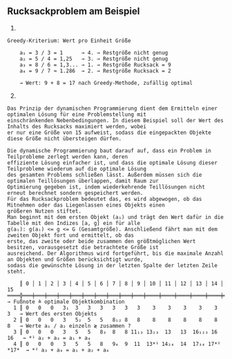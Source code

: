 Rucksackproblem am Beispiel
---

1.

    
    Greedy-Kriterium: Wert pro Einheit Größe

        a₁ = 3 / 3 = 1      → 4. → Restgröße nicht genug
        a₂ = 5 / 4 = 1,25   → 3. → Restgröße nicht genug
        a₃ = 8 / 6 = 1,3... → 1. → Restgröße Rucksack = 9
        a₄ = 9 / 7 ≈ 1.286  → 2. → Restgröße Rucksack = 2

        → Wert: 9 + 8 = 17 nach Greedy-Methode, zufällig optimal

2.


    Das Prinzip der dynamischen Programmierung dient dem Ermitteln einer optimalen Lösung für eine Problemstellung mit
    einschränkenden Nebenbedingungen. In diesem Beispiel soll der Wert des Inhalts des Rucksacks maximiert werden, wobei
    er nur eine Größe von 15 aufweist, sodass die eingepackten Objekte diese Größe nicht übersteigen dürfen.

    Die dynamische Programmierung baut darauf auf, dass ein Problem in Teilprobleme zerlegt werden kann, deren 
    effiziente Lösung einfacher ist, und dass die optimale Lösung dieser Teilprobleme wiederum auf die optimale Lösung
    des gesamten Problems schließen lässt. Außerdem müssen sich die optimalen Teillösungen überlappen, damit Raum zur
    Optimierung gegeben ist, indem wiederkehrende Teillösungen nicht erneut berechnet sondern gespeichert werden.
    Für das Rucksackproblem bedeutet das, es wird abgewogen, ob das Mitnehmen oder das Liegenlassen eines Objekts einen
    größeren Nutzen stiftet. 
    Man beginnt mit dem ersten Objekt (a₁) und trägt den Wert dafür in die Tabelle mit den Indizes [a, g] ein für alle
    g(a₁): g(a₁) <= g <= G (Gesamtgröße). Anschließend fährt man mit dem zweiten Objekt fort und ermittelt, ob das
    erste, das zweite oder beide zusammen den größtmöglichen Wert besitzen, vorausgesetzt die betrachtete Größe ist
    ausreichend. Der Algorithmus wird fortgeführt, bis die maximale Anzahl an Objekten und Größen berücksichtigt wurde, 
    sodass die gewünschte Lösung in der letzten Spalte der letzten Zeile steht.

        ║ 0 │ 1 │ 2 │ 3 │ 4 │ 5 │ 6 │ 7 │ 8 │ 9 │ 10 │ 11 │ 12 │ 13 │ 14 │ 15   
    ════╬═══╪═══╪═══╪═══╪═══╪═══╪═══╪═══╪═══╪═══╪════╪════╪════╪════╪════╪════  → Fußnote ≙ optimale Objektkombination
      1 ║ 0   0   0   3₁  3   3   3   3   3   3    3    3    3    3    3    3   → Wert des ersten Objekts
      2 ║ 0   0   0   3   5₂  5   5   8₁₂ 8   8    8    8    8    8    8    8   → Werte a₁ / a₂ einzeln ≷ zusammen ?
      3 ║ 0   0   0   3   5   5   8₃  8   8 11₁₃ 13₂₃  13   13  16₁₂₃ 16   16   → *¹ a₂ + a₃ = a₁ + a₄
      4 ║ 0   0   0   3   5   5   8   9₄  9  11  13*¹ 14₂₄  14  17₃₄ 17*² *17*  → *² a₃ + a₄ = a₁ + a₂ + a₄